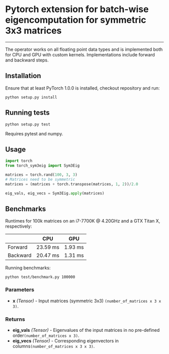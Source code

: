 # Pytorch extension for batch-wise eigencomputation for symmetric 3x3 matrices


--------------------------------------------------------------------------------

The operator works on all floating point data types and is implemented both for CPU and GPU with custom kernels.
Implementations include forward and backward steps.

## Installation

Ensure that at least PyTorch 1.0.0 is installed, checkout repository and run:

```
python setup.py install
```

## Running tests

```
python setup.py test
```
Requires pytest and numpy.

## Usage

```python
import torch
from torch_sym3eig import Sym3Eig

matrices = torch.rand(100, 3, 3)
# Matrices need to be symmetric
matrices = (matrices + torch.transpose(matrices, 1, 2))/2.0

eig_vals, eig_vecs = Sym3Eig.apply(matrices)
```

## Benchmarks

Runtimes for 100k matrices on an i7-7700K @ 4.20GHz and a GTX Titan X, respectively:

|          | CPU      | GPU     |
|----------|----------|---------|
| Forward  | 23.59 ms | 1.93 ms |
| Backward | 20.47 ms | 1.31 ms |


Running benchmarks:
```
python test/benchmark.py 100000
```

### Parameters

* **x** *(Tensor)* - Input matrices (symmetric 3x3) `(number_of_matrices x 3 x 3)`.


### Returns

* **eig_vals** *(Tensor)* - Eigenvalues of the input matrices in no pre-defined order`(number_of_matrices x 3)`.
* **eig_vecs** *(Tensor)* - Corresponding eigenvectors in columns`(number_of_matrices x 3 x 3)`.

